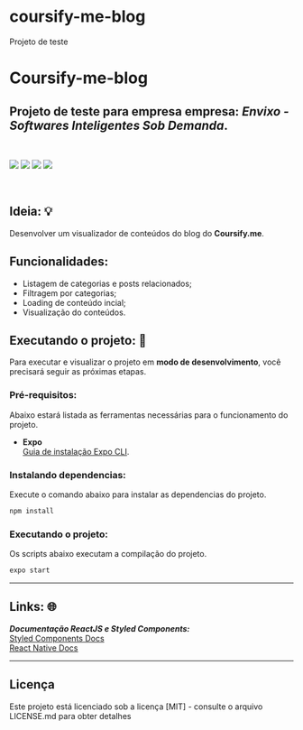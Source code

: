 # coursify-me-blog
Projeto de teste 


# Coursify-me-blog 
## Projeto de teste para empresa empresa: ***Envixo - Softwares Inteligentes Sob Demanda***.

<br>
<p float="left">
 <img src="https://img.shields.io/badge/react_native-%2320232a.svg?style=for-the-badge&logo=react&logoColor=%2361DAFB">
 <img src="https://img.shields.io/badge/styled--components-DB7093?style=for-the-badge&logo=styled-components&logoColor=white">
 <img src="https://img.shields.io/badge/expo-1C1E24?style=for-the-badge&logo=expo&logoColor=#D04A37">
 <img src="https://img.shields.io/badge/typescript-%23007ACC.svg?style=for-the-badge&logo=typescript&logoColor=white">
</p>
<br>

## Ideia: 💡
Desenvolver um visualizador de conteúdos do blog do **Coursify.me**.

## Funcionalidades:
- Listagem de categorias e posts relacionados;
- Filtragem por categorias;
- Loading de conteúdo incial;
- Visualização do conteúdos.

## Executando o projeto: 🚀
Para executar e visualizar o projeto em **modo de desenvolvimento**, você precisará seguir as próximas etapas.

### Pré-requisitos:
Abaixo estará listada as ferramentas necessárias para o funcionamento do projeto.
- **Expo**<br>
  [<ins>Guia de instalação Expo CLI</ins>](https://docs.expo.dev/).

### Instalando dependencias:
Execute o comando abaixo para instalar as dependencias do projeto.
   ```sh
   npm install
   ```

### Executando o projeto:
Os scripts abaixo executam a compilação do projeto.
   ```sh
   expo start
   ```
  
---
## Links: 🌐

***Documentação ReactJS e Styled Components:***<br>
[<ins>Styled Components Docs</ins>](https://styled-components.com/) <br>
[<ins>React Native Docs</ins>](https://reactnative.dev/)

---
## Licença
Este projeto está licenciado sob a licença [MIT] - consulte o arquivo LICENSE.md para obter detalhes

